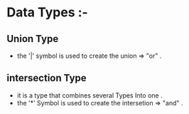 # Data Types :-
## Union Type 
* the '|' symbol is used to create the union => "or" .

## intersection Type 
* it is a type that combines several Types Into one .
* the '*' Symbol is used to create the intersetion => "and" .